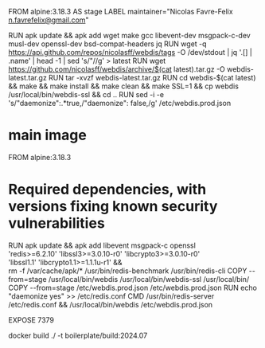 FROM alpine:3.18.3 AS stage
LABEL maintainer="Nicolas Favre-Felix <n.favrefelix@gmail.com>"

RUN apk update && apk add wget make gcc libevent-dev msgpack-c-dev musl-dev openssl-dev bsd-compat-headers jq
RUN wget -q https://api.github.com/repos/nicolasff/webdis/tags -O /dev/stdout | jq '.[] | .name' | head -1  | sed 's/"//g' > latest
RUN wget https://github.com/nicolasff/webdis/archive/$(cat latest).tar.gz -O webdis-latest.tar.gz
RUN tar -xvzf webdis-latest.tar.gz
RUN cd webdis-$(cat latest) && make && make install && make clean && make SSL=1 && cp webdis /usr/local/bin/webdis-ssl && cd ..
RUN sed -i -e 's/"daemonize":.*true,/"daemonize": false,/g' /etc/webdis.prod.json

# main image
FROM alpine:3.18.3
# Required dependencies, with versions fixing known security vulnerabilities
RUN apk update && apk add libevent msgpack-c openssl \
    'redis>=6.2.10' 'libssl3>=3.0.10-r0' 'libcrypto3>=3.0.10-r0' \
    'libssl1.1' 'libcrypto1.1>=1.1.1u-r1' && \
    rm -f /var/cache/apk/* /usr/bin/redis-benchmark /usr/bin/redis-cli
COPY --from=stage /usr/local/bin/webdis /usr/local/bin/webdis-ssl /usr/local/bin/
COPY --from=stage /etc/webdis.prod.json /etc/webdis.prod.json
RUN echo "daemonize yes" >> /etc/redis.conf
CMD /usr/bin/redis-server /etc/redis.conf && /usr/local/bin/webdis /etc/webdis.prod.json

EXPOSE 7379



docker build ./ -t boilerplate/build:2024.07
